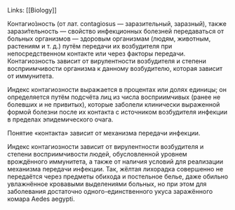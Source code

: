 Links: [[Biology]]

Контагио́зность (от лат. contagiosus — заразительный, заразный), также зарази́тельность — свойство инфекционных болезней передаваться от больных организмов — здоровым организмам (людям, животным, растениям и т. д.) путём передачи их возбудителя при непосредственном контакте или через факторы передачи. Контагиозность зависит от вирулентности возбудителя и степени восприимчивости организма к данному возбудителю, которая зависит от иммунитета.

Индекс контагиозности выражается в процентах или долях единицы; он определяется путём подсчёта лиц из числа восприимчивых (ранее не болевших и не привитых), которые заболели клинически выраженной формой болезни после их контакта с источником возбудителя инфекции в пределах эпидемического очага.

Понятие «контакта» зависит от механизма передачи инфекции.

Индекс контагиозности зависит от вирулентности возбудителя и степени восприимчивости людей, обусловленной уровнем врождённого иммунитета, а также от наличия условий для реализации механизма передачи инфекции. Так, жёлтая лихорадка совершенно не передаётся через предметы обихода и постельное белье, даже обильно увлажнённое кровавыми выделениями больных, но при этом для заболевания достаточно одного-единственного укуса заражённого комара Aedes aegypti.
